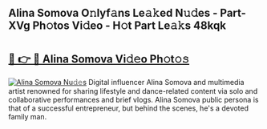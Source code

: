 ## Alina Somova O𝚗lyf𝚊ns Le𝚊𝚔ed N𝚞𝚍es - Part-XVg Ph𝚘tos Vi𝚍eo - H𝚘t Part Le𝚊𝚔s 48kqk

# <h2><a href="http://hf55wn.feru.top/?c=Alina+Somova">🔗 👉 🔴 Alina Somova Vi𝚍𝚎o Ph𝚘t𝚘𝚜</a></h2>

[![Alina Somova Nu𝚍𝚎s](https://i.imgur.com/0TWrTi3.gif)](http://hf55wn.feru.top/?c=Alina+Somova)
Digital influencer Alina Somova and multimedia artist renowned for sharing lifestyle and dance-related content via solo and collaborative performances and brief vlogs. Alina Somova public persona is that of a successful entrepreneur, but behind the scenes, he's a devoted family man. 
